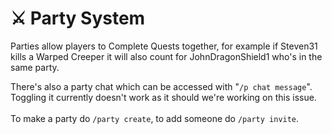 # ⚔️ Party System

Parties allow players to Complete Quests together, for example if Steven31 kills a Warped Creeper it will also count for JohnDragonShield1 who's in the same party.&#x20;

There's also a party chat which can be accessed with "`/p chat message`". Toggling it currently doesn't work as it should we're working on this issue. \
\
To make a party do `/party create`, to add someone do `/party invite`.
